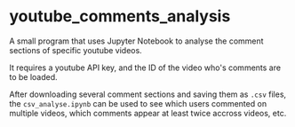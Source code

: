 # youtube_comments_analysis

A small program that uses Jupyter Notebook to analyse the comment sections of specific youtube videos.

It requires a youtube API key, and the ID of the video who's comments are to be loaded.

After downloading several comment sections and saving them as ```.csv``` files, the ```csv_analyse.ipynb``` can be used
to see which users commented on multiple videos, which comments appear at least twice accross videos, etc. 
